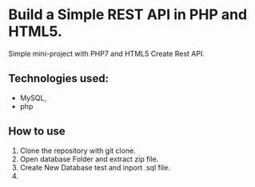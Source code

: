 # Build a Simple REST API in PHP and HTML5.
Simple mini-project with PHP7 and HTML5 Create Rest API.

## Technologies used:
- MySQL,
- php


## How to use
1. Clone the repository with git clone.
2. Open database Folder and extract zip file.
3. Create New Database test and inport .sql file.
4. 
